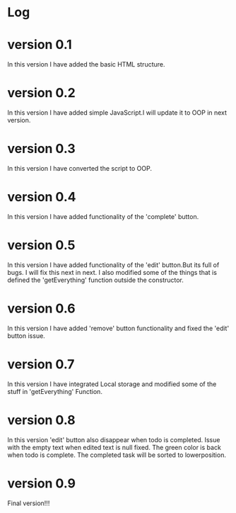 # Log
# version 0.1
In this version I have added the basic HTML structure.

# version 0.2
In this version I have added simple JavaScript.I will update it to 
OOP in next version.

# version 0.3
In this version I have converted the script to OOP.

# version 0.4
In this version I have added functionality of the 'complete' button.

# version 0.5
In this version I have added functionality of the 'edit' button.But its full of bugs.
I will fix this next in next. I also modified some of the things that is defined the 
'getEverything' function outside the constructor.

# version 0.6
In this version I have added 'remove' button functionality and fixed the 'edit' button issue.

# version 0.7
In this version I have integrated Local storage and modified some of the stuff in 'getEverything' Function.

# version 0.8
In this version 'edit' button also disappear when todo is completed. Issue with the empty text when edited text is null fixed. The green color is back when todo is complete. The completed task will be sorted to lowerposition.

# version 0.9
Final version!!!